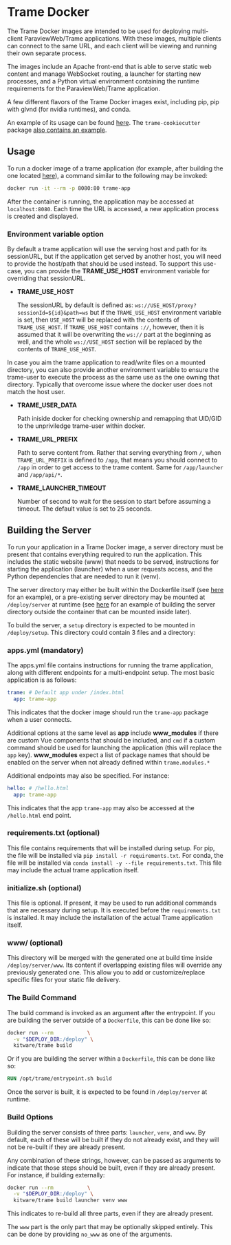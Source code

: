 # Trame Docker

The Trame Docker images are intended to be used for deploying multi-client ParaviewWeb/Trame applications. With these images, multiple clients can connect to the same URL, and each client will be viewing and running their own separate process.

The images include an Apache front-end that is able to serve static web content and manage WebSocket routing, a launcher for starting new processes, and a Python virtual environment containing the runtime requirements for the ParaviewWeb/Trame application.

A few different flavors of the Trame Docker images exist, including pip, pip with glvnd (for nvidia runtimes), and conda.

An example of its usage can be found [here](https://github.com/Kitware/trame/tree/master/examples/deploy/docker/SingleFile). The `trame-cookiecutter` package [also contains an example](https://github.com/Kitware/trame-cookiecutter/tree/master/%7B%7Bcookiecutter.package_name%7D%7D/bundles/docker).

## Usage

To run a docker image of a trame application (for example, after building the one located [here](https://github.com/Kitware/trame/tree/master/examples/deploy/docker/SingleFile)), a command similar to the following may be invoked:

```bash
docker run -it --rm -p 8080:80 trame-app
```

After the container is running, the application may be accessed at `localhost:8080`. Each time the URL is accessed, a new application process is created and displayed.

### Environment variable option

By default a trame application will use the serving host and path for its sessionURL, but if the application get served by another host, you will need to provide the host/path that should be used instead. To support this use-case, you can provide the **TRAME_USE_HOST** environment variable for overriding that sessionURL.

- __TRAME_USE_HOST__

   The sessionURL by default is defined as: `ws://USE_HOST/proxy?sessionId=${id}&path=ws` but if the `TRAME_USE_HOST` environment variable is set, then `USE_HOST` will be replaced with the contents of `TRAME_USE_HOST`. If `TRAME_USE_HOST` contains `://`, however, then it is assumed that it will be overwriting the `ws://` part at the beginning as well, and the whole `ws://USE_HOST` section will be replaced by the contents of `TRAME_USE_HOST`.

In case you aim the trame application to read/write files on a mounted directory, you can also provide another environment variable to ensure the trame-user to execute the process as the same use as the one owning that directory. Typically that overcome issue where the docker user does not match the host user.

- __TRAME_USER_DATA__

    Path iniside docker for checking ownership and remapping that UID/GID to the unpriviledge trame-user within docker. 

- __TRAME_URL_PREFIX__

    Path to serve content from. Rather that serving everything from `/`, when `TRAME_URL_PREFIX` is defined to `/app`, that means you should connect to `/app` in order to get access to the trame content. Same for `/app/launcher` and `/app/api/*`.

- __TRAME_LAUNCHER_TIMEOUT__

    Number of second to wait for the session to start before assuming a timeout. The default value is set to 25 seconds.

## Building the Server

To run your application in a Trame Docker image, a server directory must be present that contains everything required to run the application. This includes the static website (www) that needs to be served, instructions for starting the application (launcher) when a user requests access, and the Python dependencies that are needed to run it (venv).

The server directory may either be built within the Dockerfile itself (see [here](https://github.com/Kitware/trame/tree/master/examples/deploy/docker/SingleFile) for an example), or a pre-existing server directory may be mounted at `/deploy/server` at runtime (see [here](https://github.com/Kitware/trame-cookiecutter/blob/master/%7B%7Bcookiecutter.package_name%7D%7D/bundles/docker/scripts/build_server.sh) for an example of building the server directory outside the container that can be mounted inside later).

To build the server, a `setup` directory is expected to be mounted in `/deploy/setup`. This directory could contain 3 files and a directory:

### apps.yml (mandatory)

The apps.yml file contains instructions for running the trame application, along with different endpoints for a multi-endpoint setup. The most basic application is as follows:

```yaml
trame: # Default app under /index.html
  app: trame-app
```

This indicates that the docker image should run the `trame-app` package when a user connects.

Additional options at the same level as __app__ include __www_modules__ if there are custom Vue components that should be included, and `cmd` if a custom command should be used for launching the application (this will replace the `app` key). __www_modules__ expect a list of package names that should be enabled on the server when not already defined within `trame.modules.*`

Additional endpoints may also be specified. For instance:

```yaml
hello: # /hello.html
  app: trame-app
```

This indicates that the app `trame-app` may also be accessed at the `/hello.html` end point.

### requirements.txt (optional)

This file contains requirements that will be installed during setup.
For pip, the file will be installed via `pip install -r requirements.txt`.
For conda, the file will be installed via `conda install -y --file requirements.txt`.
This file may include the actual trame application itself.

### initialize.sh  (optional)

This file is optional. If present, it may be used to run additional commands that are necessary during setup. It is executed before the `requirements.txt` is installed. It may include the installation of the actual Trame application itself.

### www/ (optional)

This directory will be merged with the generated one at build time inside `/deploy/server/www`. Its content if overlapping existing files will override any previously generated one. This allow you to add or customize/replace specific files for your static file delivery. 

### The Build Command

The build command is invoked as an argument after the entrypoint. If you are building the server outside of a `Dockerfile`, this can be done like so:

```bash
docker run --rm           \
  -v "$DEPLOY_DIR:/deploy" \
  kitware/trame build
```

Or if you are building the server within a `Dockerfile`, this can be done like so:

```Dockerfile
RUN /opt/trame/entrypoint.sh build
```

Once the server is built, it is expected to be found in `/deploy/server` at runtime.

### Build Options

Building the server consists of three parts: `launcher`, `venv`, and `www`. By default, each of these will be built if they do not already exist, and they will not be re-built if they are already present.

Any combination of these strings, however, can be passed as arguments to indicate that those steps should be built, even if they are already present. For instance, if building externally:

```bash
docker run --rm           \
  -v "$DEPLOY_DIR:/deploy" \
  kitware/trame build launcher venv www
```

This indicates to re-build all three parts, even if they are already present.

The `www` part is the only part that may be optionally skipped entirely. This can be done by providing `no_www` as one of the arguments.
